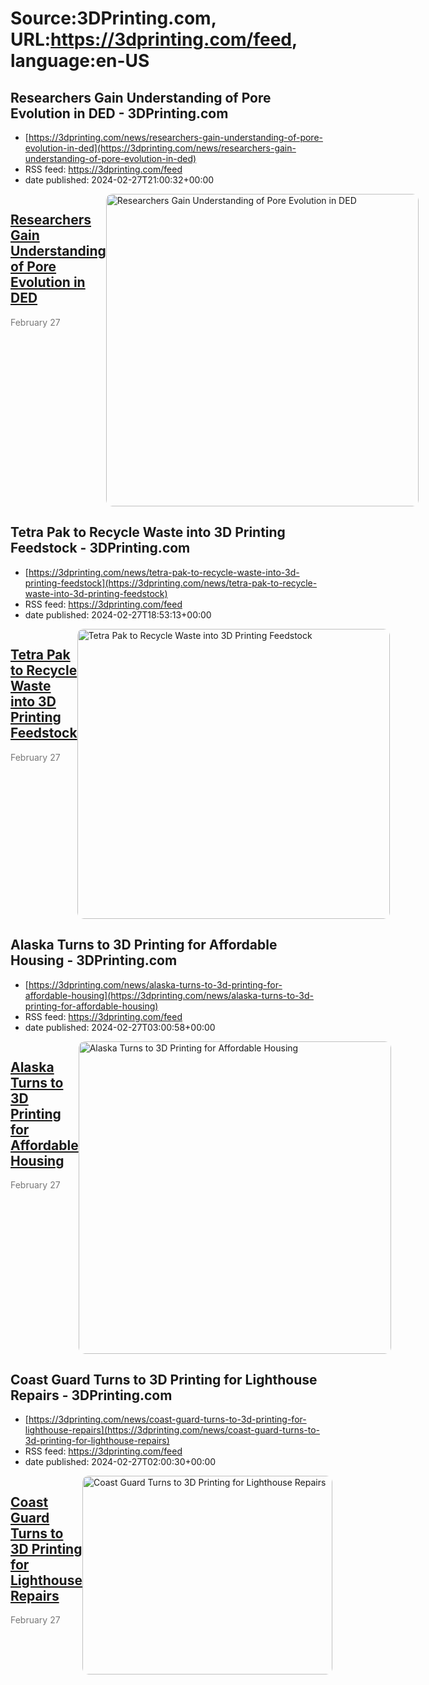 # Source:3DPrinting.com, URL:https://3dprinting.com/feed, language:en-US

## Researchers Gain Understanding of Pore Evolution in DED - 3DPrinting.com
 - [https://3dprinting.com/news/researchers-gain-understanding-of-pore-evolution-in-ded](https://3dprinting.com/news/researchers-gain-understanding-of-pore-evolution-in-ded)
 - RSS feed: https://3dprinting.com/feed
 - date published: 2024-02-27T21:00:32+00:00

<div style="display: flex;"><div><h2><a href="https://3dprinting.com/news/researchers-gain-understanding-of-pore-evolution-in-ded/" target="_blank">Researchers Gain Understanding of Pore Evolution in DED</a></h2><span style="color: #777; font-size: 14px; margin-top: auto;">February 27</span></div><div><img alt="Researchers Gain Understanding of Pore Evolution in DED" class="attachment-singular-featured-thumb size-singular-featured-thumb wp-post-image" height="500" src="https://3dprinting.com/wp-content/uploads/image1-100-500x500.jpg" style="border-radius: 10px; overflow: hidden;" width="500" /></div></div>

## Tetra Pak to Recycle Waste into 3D Printing Feedstock - 3DPrinting.com
 - [https://3dprinting.com/news/tetra-pak-to-recycle-waste-into-3d-printing-feedstock](https://3dprinting.com/news/tetra-pak-to-recycle-waste-into-3d-printing-feedstock)
 - RSS feed: https://3dprinting.com/feed
 - date published: 2024-02-27T18:53:13+00:00

<div style="display: flex;"><div><h2><a href="https://3dprinting.com/news/tetra-pak-to-recycle-waste-into-3d-printing-feedstock/" target="_blank">Tetra Pak to Recycle Waste into 3D Printing Feedstock</a></h2><span style="color: #777; font-size: 14px; margin-top: auto;">February 27</span></div><div><img alt="Tetra Pak to Recycle Waste into 3D Printing Feedstock" class="attachment-singular-featured-thumb size-singular-featured-thumb wp-post-image" height="464" src="https://3dprinting.com/wp-content/uploads/image3-127-500x464.png" style="border-radius: 10px; overflow: hidden;" width="500" /></div></div>

## Alaska Turns to 3D Printing for Affordable Housing - 3DPrinting.com
 - [https://3dprinting.com/news/alaska-turns-to-3d-printing-for-affordable-housing](https://3dprinting.com/news/alaska-turns-to-3d-printing-for-affordable-housing)
 - RSS feed: https://3dprinting.com/feed
 - date published: 2024-02-27T03:00:58+00:00

<div style="display: flex;"><div><h2><a href="https://3dprinting.com/news/alaska-turns-to-3d-printing-for-affordable-housing/" target="_blank">Alaska Turns to 3D Printing for Affordable Housing</a></h2><span style="color: #777; font-size: 14px; margin-top: auto;">February 27</span></div><div><img alt="Alaska Turns to 3D Printing for Affordable Housing" class="attachment-singular-featured-thumb size-singular-featured-thumb wp-post-image" height="500" src="https://3dprinting.com/wp-content/uploads/image3-126-500x500.png" style="border-radius: 10px; overflow: hidden;" width="500" /></div></div>

## Coast Guard Turns to 3D Printing for Lighthouse Repairs - 3DPrinting.com
 - [https://3dprinting.com/news/coast-guard-turns-to-3d-printing-for-lighthouse-repairs](https://3dprinting.com/news/coast-guard-turns-to-3d-printing-for-lighthouse-repairs)
 - RSS feed: https://3dprinting.com/feed
 - date published: 2024-02-27T02:00:30+00:00

<div style="display: flex;"><div><h2><a href="https://3dprinting.com/news/coast-guard-turns-to-3d-printing-for-lighthouse-repairs/" target="_blank">Coast Guard Turns to 3D Printing for Lighthouse Repairs</a></h2><span style="color: #777; font-size: 14px; margin-top: auto;">February 27</span></div><div><img alt="Coast Guard Turns to 3D Printing for Lighthouse Repairs" class="attachment-singular-featured-thumb size-singular-featured-thumb wp-post-image" height="318" src="https://3dprinting.com/wp-content/uploads/image1-165.png" style="border-radius: 10px; overflow: hidden;" width="400" /></div></div>

